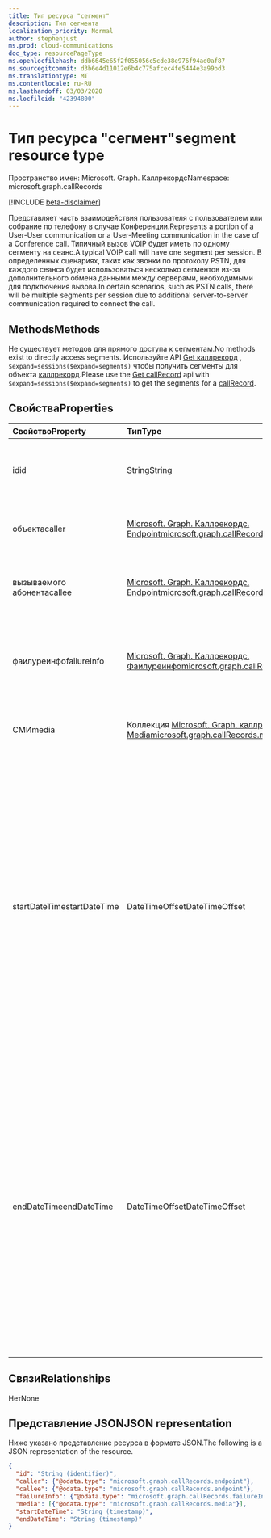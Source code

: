 ```yaml
---
title: Тип ресурса "сегмент"
description: Тип сегмента
localization_priority: Normal
author: stephenjust
ms.prod: cloud-communications
doc_type: resourcePageType
ms.openlocfilehash: ddb6645e65f2f055056c5cde38e976f94ad0af87
ms.sourcegitcommit: d3b6e4d11012e6b4c775afcec4fe5444e3a99bd3
ms.translationtype: MT
ms.contentlocale: ru-RU
ms.lasthandoff: 03/03/2020
ms.locfileid: "42394800"
---
```

# <a name="segment-resource-type"></a><span data-ttu-id="c8f8f-103">Тип ресурса "сегмент"</span><span class="sxs-lookup"><span data-stu-id="c8f8f-103">segment resource type</span></span>

<span data-ttu-id="c8f8f-104">Пространство имен: Microsoft. Graph. Каллрекордс</span><span class="sxs-lookup"><span data-stu-id="c8f8f-104">Namespace: microsoft.graph.callRecords</span></span>

[!INCLUDE [beta-disclaimer](../../includes/beta-disclaimer.md)]

<span data-ttu-id="c8f8f-105">Представляет часть взаимодействия пользователя с пользователем или собрание по телефону в случае Конференции.</span><span class="sxs-lookup"><span data-stu-id="c8f8f-105">Represents a portion of a User-User communication or a User-Meeting communication in the case of a Conference call.</span></span> <span data-ttu-id="c8f8f-106">Типичный вызов VOIP будет иметь по одному сегменту на сеанс.</span><span class="sxs-lookup"><span data-stu-id="c8f8f-106">A typical VOIP call will have one segment per session.</span></span> <span data-ttu-id="c8f8f-107">В определенных сценариях, таких как звонки по протоколу PSTN, для каждого сеанса будет использоваться несколько сегментов из-за дополнительного обмена данными между серверами, необходимыми для подключения вызова.</span><span class="sxs-lookup"><span data-stu-id="c8f8f-107">In certain scenarios, such as PSTN calls, there will be multiple segments per session due to additional server-to-server communication required to connect the call.</span></span>

## <a name="methods"></a><span data-ttu-id="c8f8f-108">Methods</span><span class="sxs-lookup"><span data-stu-id="c8f8f-108">Methods</span></span>

<span data-ttu-id="c8f8f-109">Не существует методов для прямого доступа к сегментам.</span><span class="sxs-lookup"><span data-stu-id="c8f8f-109">No methods exist to directly access segments.</span></span> <span data-ttu-id="c8f8f-110">Используйте API [Get каллрекорд](../api/callrecords-callrecord-get.md) , `$expand=sessions($expand=segments)` чтобы получить сегменты для объекта [каллрекорд](callrecords-callrecord.md).</span><span class="sxs-lookup"><span data-stu-id="c8f8f-110">Please use the [Get callRecord](../api/callrecords-callrecord-get.md) api with `$expand=sessions($expand=segments)` to get the segments for a [callRecord](callrecords-callrecord.md).</span></span>

## <a name="properties"></a><span data-ttu-id="c8f8f-111">Свойства</span><span class="sxs-lookup"><span data-stu-id="c8f8f-111">Properties</span></span>

| <span data-ttu-id="c8f8f-112">Свойство</span><span class="sxs-lookup"><span data-stu-id="c8f8f-112">Property</span></span>     | <span data-ttu-id="c8f8f-113">Тип</span><span class="sxs-lookup"><span data-stu-id="c8f8f-113">Type</span></span>        | <span data-ttu-id="c8f8f-114">Описание</span><span class="sxs-lookup"><span data-stu-id="c8f8f-114">Description</span></span> |
|:-------------|:------------|:------------|
|<span data-ttu-id="c8f8f-115">id</span><span class="sxs-lookup"><span data-stu-id="c8f8f-115">id</span></span>|<span data-ttu-id="c8f8f-116">String</span><span class="sxs-lookup"><span data-stu-id="c8f8f-116">String</span></span>|<span data-ttu-id="c8f8f-117">Уникальный идентификатор сегмента.</span><span class="sxs-lookup"><span data-stu-id="c8f8f-117">Unique identifier for the segment.</span></span> <span data-ttu-id="c8f8f-118">Только для чтения.</span><span class="sxs-lookup"><span data-stu-id="c8f8f-118">Read-only.</span></span>|
|<span data-ttu-id="c8f8f-119">объекта</span><span class="sxs-lookup"><span data-stu-id="c8f8f-119">caller</span></span>|[<span data-ttu-id="c8f8f-120">Microsoft. Graph. Каллрекордс. Endpoint</span><span class="sxs-lookup"><span data-stu-id="c8f8f-120">microsoft.graph.callRecords.endpoint</span></span>](callrecords-endpoint.md)|<span data-ttu-id="c8f8f-121">Конечная точка, которая инициировала этот сегмент.</span><span class="sxs-lookup"><span data-stu-id="c8f8f-121">Endpoint that initiated this segment.</span></span>|
|<span data-ttu-id="c8f8f-122">вызываемого абонента</span><span class="sxs-lookup"><span data-stu-id="c8f8f-122">callee</span></span>|[<span data-ttu-id="c8f8f-123">Microsoft. Graph. Каллрекордс. Endpoint</span><span class="sxs-lookup"><span data-stu-id="c8f8f-123">microsoft.graph.callRecords.endpoint</span></span>](callrecords-endpoint.md)|<span data-ttu-id="c8f8f-124">Конечная точка, которая ответила на этот сегмент.</span><span class="sxs-lookup"><span data-stu-id="c8f8f-124">Endpoint that answered this segment.</span></span>|
|<span data-ttu-id="c8f8f-125">фаилуреинфо</span><span class="sxs-lookup"><span data-stu-id="c8f8f-125">failureInfo</span></span>|[<span data-ttu-id="c8f8f-126">Microsoft. Graph. Каллрекордс. Фаилуреинфо</span><span class="sxs-lookup"><span data-stu-id="c8f8f-126">microsoft.graph.callRecords.failureInfo</span></span>](callrecords-failureinfo.md)|<span data-ttu-id="c8f8f-127">Сведения об ошибке, связанные с сегментом, если произошел сбой.</span><span class="sxs-lookup"><span data-stu-id="c8f8f-127">Failure information associated with the segment if it failed.</span></span>|
|<span data-ttu-id="c8f8f-128">СМИ</span><span class="sxs-lookup"><span data-stu-id="c8f8f-128">media</span></span>|<span data-ttu-id="c8f8f-129">Коллекция [Microsoft. Graph. каллрекордс. Media](callrecords-media.md)</span><span class="sxs-lookup"><span data-stu-id="c8f8f-129">[microsoft.graph.callRecords.media](callrecords-media.md) collection</span></span>|<span data-ttu-id="c8f8f-130">Носитель, связанный с этим сегментом.</span><span class="sxs-lookup"><span data-stu-id="c8f8f-130">Media associated with this segment.</span></span>|
|<span data-ttu-id="c8f8f-131">startDateTime</span><span class="sxs-lookup"><span data-stu-id="c8f8f-131">startDateTime</span></span>|<span data-ttu-id="c8f8f-132">DateTimeOffset</span><span class="sxs-lookup"><span data-stu-id="c8f8f-132">DateTimeOffset</span></span>|<span data-ttu-id="c8f8f-133">Время в формате UTC, когда начался сегмент.</span><span class="sxs-lookup"><span data-stu-id="c8f8f-133">UTC time when the segment started.</span></span> <span data-ttu-id="c8f8f-134">Тип DateTimeOffset представляет сведения о дате и времени с использованием формата ISO 8601 и всегда указывает время в формате UTC.</span><span class="sxs-lookup"><span data-stu-id="c8f8f-134">The DateTimeOffset type represents date and time information using ISO 8601 format and is always in UTC time.</span></span> <span data-ttu-id="c8f8f-135">Например, значение полуночи 1 января 2014 г. в формате UTC выглядит так: `'2014-01-01T00:00:00Z'`.</span><span class="sxs-lookup"><span data-stu-id="c8f8f-135">For example, midnight UTC on Jan 1, 2014 would look like this: `'2014-01-01T00:00:00Z'`</span></span>|
|<span data-ttu-id="c8f8f-136">endDateTime</span><span class="sxs-lookup"><span data-stu-id="c8f8f-136">endDateTime</span></span>|<span data-ttu-id="c8f8f-137">DateTimeOffset</span><span class="sxs-lookup"><span data-stu-id="c8f8f-137">DateTimeOffset</span></span>|<span data-ttu-id="c8f8f-138">Время в формате UTC, когда сегмент закончился.</span><span class="sxs-lookup"><span data-stu-id="c8f8f-138">UTC time when the segment ended.</span></span> <span data-ttu-id="c8f8f-139">Тип DateTimeOffset представляет сведения о дате и времени с использованием формата ISO 8601 и всегда указывает время в формате UTC.</span><span class="sxs-lookup"><span data-stu-id="c8f8f-139">The DateTimeOffset type represents date and time information using ISO 8601 format and is always in UTC time.</span></span> <span data-ttu-id="c8f8f-140">Например, значение полуночи 1 января 2014 г. в формате UTC выглядит так: `'2014-01-01T00:00:00Z'`.</span><span class="sxs-lookup"><span data-stu-id="c8f8f-140">For example, midnight UTC on Jan 1, 2014 would look like this: `'2014-01-01T00:00:00Z'`</span></span>|

## <a name="relationships"></a><span data-ttu-id="c8f8f-141">Связи</span><span class="sxs-lookup"><span data-stu-id="c8f8f-141">Relationships</span></span>

<span data-ttu-id="c8f8f-142">Нет</span><span class="sxs-lookup"><span data-stu-id="c8f8f-142">None</span></span>

## <a name="json-representation"></a><span data-ttu-id="c8f8f-143">Представление JSON</span><span class="sxs-lookup"><span data-stu-id="c8f8f-143">JSON representation</span></span>

<span data-ttu-id="c8f8f-144">Ниже указано представление ресурса в формате JSON.</span><span class="sxs-lookup"><span data-stu-id="c8f8f-144">The following is a JSON representation of the resource.</span></span>

<!-- {
  "blockType": "resource",
  "optionalProperties": [

  ],
  "@odata.type": "microsoft.graph.callRecords.segment",
  "baseType": "",
  "keyProperty": "id"
}-->

```json
{
  "id": "String (identifier)",
  "caller": {"@odata.type": "microsoft.graph.callRecords.endpoint"},
  "callee": {"@odata.type": "microsoft.graph.callRecords.endpoint"},
  "failureInfo": {"@odata.type": "microsoft.graph.callRecords.failureInfo"},
  "media": [{"@odata.type": "microsoft.graph.callRecords.media"}],
  "startDateTime": "String (timestamp)",
  "endDateTime": "String (timestamp)"
}
```

<!-- uuid: 16cd6b66-4b1a-43a1-adaf-3a886856ed98
2019-02-04 14:57:30 UTC -->
<!-- {
  "type": "#page.annotation",
  "description": "segment resource",
  "keywords": "",
  "section": "documentation",
  "tocPath": ""
}-->